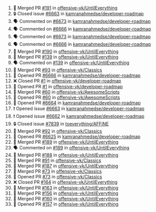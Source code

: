 <!--START_SECTION:activity-->
1. 🎉 Merged PR [#191](https://github.com/offensive-vk/UntilEverything/pull/191) in [offensive-vk/UntilEverything](https://github.com/offensive-vk/UntilEverything)
2. 🔒 Closed issue [#6663](https://github.com/kamranahmedse/developer-roadmap/issues/6663) in [kamranahmedse/developer-roadmap](https://github.com/kamranahmedse/developer-roadmap)
3. 🗣 Commented on [#6673](https://github.com/kamranahmedse/developer-roadmap/issues/6673) in [kamranahmedse/developer-roadmap](https://github.com/kamranahmedse/developer-roadmap)
4. 🗣 Commented on [#6666](https://github.com/kamranahmedse/developer-roadmap/issues/6666) in [kamranahmedse/developer-roadmap](https://github.com/kamranahmedse/developer-roadmap)
5. 🗣 Commented on [#6673](https://github.com/kamranahmedse/developer-roadmap/issues/6673) in [kamranahmedse/developer-roadmap](https://github.com/kamranahmedse/developer-roadmap)
6. 🗣 Commented on [#6666](https://github.com/kamranahmedse/developer-roadmap/issues/6666) in [kamranahmedse/developer-roadmap](https://github.com/kamranahmedse/developer-roadmap)
7. 🎉 Merged PR [#190](https://github.com/offensive-vk/UntilEverything/pull/190) in [offensive-vk/UntilEverything](https://github.com/offensive-vk/UntilEverything)
8. 🎉 Merged PR [#139](https://github.com/offensive-vk/UntilEverything/pull/139) in [offensive-vk/UntilEverything](https://github.com/offensive-vk/UntilEverything)
9. 🗣 Commented on [#139](https://github.com/offensive-vk/UntilEverything/issues/139) in [offensive-vk/UntilEverything](https://github.com/offensive-vk/UntilEverything)
10. 🎉 Merged PR [#93](https://github.com/offensive-vk/Classics/pull/93) in [offensive-vk/Classics](https://github.com/offensive-vk/Classics)
11. 💪 Opened PR [#6666](https://github.com/kamranahmedse/developer-roadmap/pull/6666) in [kamranahmedse/developer-roadmap](https://github.com/kamranahmedse/developer-roadmap)
12. ❌ Closed PR [#1](https://github.com/offensive-vk/developer-roadmap/pull/1) in [offensive-vk/developer-roadmap](https://github.com/offensive-vk/developer-roadmap)
13. 💪 Opened PR [#1](https://github.com/offensive-vk/developer-roadmap/pull/1) in [offensive-vk/developer-roadmap](https://github.com/offensive-vk/developer-roadmap)
14. 🎉 Merged PR [#60](https://github.com/offensive-vk/AwesomeScripts/pull/60) in [offensive-vk/AwesomeScripts](https://github.com/offensive-vk/AwesomeScripts)
15. 💪 Opened PR [#60](https://github.com/offensive-vk/AwesomeScripts/pull/60) in [offensive-vk/AwesomeScripts](https://github.com/offensive-vk/AwesomeScripts)
16. 💪 Opened PR [#6664](https://github.com/kamranahmedse/developer-roadmap/pull/6664) in [kamranahmedse/developer-roadmap](https://github.com/kamranahmedse/developer-roadmap)
17. ❗ Opened issue [#6663](https://github.com/kamranahmedse/developer-roadmap/issues/6663) in [kamranahmedse/developer-roadmap](https://github.com/kamranahmedse/developer-roadmap)
18. ❗ Opened issue [#6662](https://github.com/kamranahmedse/developer-roadmap/issues/6662) in [kamranahmedse/developer-roadmap](https://github.com/kamranahmedse/developer-roadmap)
19. 🔒 Closed issue [#7839](https://github.com/toeverything/AFFiNE/issues/7839) in [toeverything/AFFiNE](https://github.com/toeverything/AFFiNE)
20. 🎉 Merged PR [#92](https://github.com/offensive-vk/Classics/pull/92) in [offensive-vk/Classics](https://github.com/offensive-vk/Classics)
21. 💪 Opened PR [#6625](https://github.com/kamranahmedse/developer-roadmap/pull/6625) in [kamranahmedse/developer-roadmap](https://github.com/kamranahmedse/developer-roadmap)
22. 🎉 Merged PR [#189](https://github.com/offensive-vk/UntilEverything/pull/189) in [offensive-vk/UntilEverything](https://github.com/offensive-vk/UntilEverything)
23. 🗣 Commented on [#189](https://github.com/offensive-vk/UntilEverything/issues/189) in [offensive-vk/UntilEverything](https://github.com/offensive-vk/UntilEverything)
24. 🎉 Merged PR [#188](https://github.com/offensive-vk/UntilEverything/pull/188) in [offensive-vk/UntilEverything](https://github.com/offensive-vk/UntilEverything)
25. 🎉 Merged PR [#91](https://github.com/offensive-vk/Classics/pull/91) in [offensive-vk/Classics](https://github.com/offensive-vk/Classics)
26. 🎉 Merged PR [#187](https://github.com/offensive-vk/UntilEverything/pull/187) in [offensive-vk/UntilEverything](https://github.com/offensive-vk/UntilEverything)
27. 🎉 Merged PR [#73](https://github.com/offensive-vk/Classics/pull/73) in [offensive-vk/Classics](https://github.com/offensive-vk/Classics)
28. 💪 Opened PR [#73](https://github.com/offensive-vk/Classics/pull/73) in [offensive-vk/Classics](https://github.com/offensive-vk/Classics)
29. ❌ Closed PR [#164](https://github.com/offensive-vk/UntilEverything/pull/164) in [offensive-vk/UntilEverything](https://github.com/offensive-vk/UntilEverything)
30. 🎉 Merged PR [#163](https://github.com/offensive-vk/UntilEverything/pull/163) in [offensive-vk/UntilEverything](https://github.com/offensive-vk/UntilEverything)
31. 🎉 Merged PR [#156](https://github.com/offensive-vk/UntilEverything/pull/156) in [offensive-vk/UntilEverything](https://github.com/offensive-vk/UntilEverything)
32. 🎉 Merged PR [#160](https://github.com/offensive-vk/UntilEverything/pull/160) in [offensive-vk/UntilEverything](https://github.com/offensive-vk/UntilEverything)
33. 💪 Opened PR [#157](https://github.com/offensive-vk/UntilEverything/pull/157) in [offensive-vk/UntilEverything](https://github.com/offensive-vk/UntilEverything)
<!--END_SECTION:activity-->
